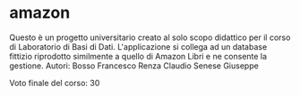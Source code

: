 # amazon
Questo è un progetto universitario creato al solo scopo didattico per il corso di Laboratorio di Basi di Dati.
L'applicazione si collega ad un database fittizio riprodotto similmente a quello di Amazon Libri e ne consente la gestione.
Autori:
Bosso Francesco
Renza Claudio
Senese Giuseppe

Voto finale del corso: 30
